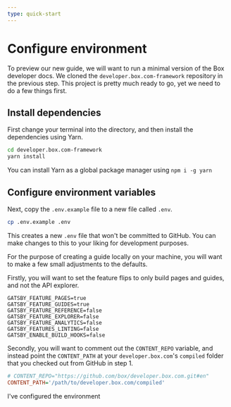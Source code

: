 ```yaml
---
type: quick-start
---
```


# Configure environment

To preview our new guide, we will want to run a minimal version of the Box
developer docs. We cloned the `developer.box.com-framework` repository in the
previous step. This project is pretty much ready to go, yet we need to do a few
things first.

## Install dependencies

First change your terminal into the directory, and then install the dependencies
using Yarn.

```bash
cd developer.box.com-framework
yarn install
```

<Message>You can install Yarn as a global package manager using `npm i -g
yarn`</Message>

## Configure environment variables

Next, copy the `.env.example` file to a new file called `.env`.

```bash
cp .env.example .env
```

This creates a new `.env` file that won't be committed to GitHub. You can make
changes to this to your liking for development purposes.

For the purpose of creating a guide locally on your machine, you will want to
make a few small adjustments to the defaults.

Firstly, you will want to set the feature flips to only build pages and guides,
and not the API explorer.

```ini;highlight=1-2
GATSBY_FEATURE_PAGES=true
GATSBY_FEATURE_GUIDES=true
GATSBY_FEATURE_REFERENCE=false
GATSBY_FEATURE_EXPLORER=false
GATSBY_FEATURE_ANALYTICS=false
GATSBY_FEATURES_LINTING=false
GATSBY_ENABLE_BUILD_HOOKS=false
```

Secondly, you will want to comment out the `CONTENT_REPO` variable, and instead
point the `CONTENT_PATH` at your `developer.box.com`'s `compiled` folder that
you checked out from GitHub in step 1.

```ini
# CONTENT_REPO="https://github.com/box/developer.box.com.git#en"
CONTENT_PATH='/path/to/developer.box.com/compiled'
```

<Next>I've configured the environment</Next>
